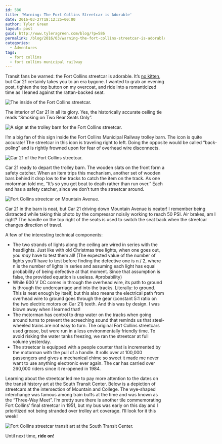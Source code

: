 ```yaml
---
id: 586
title: 'Warning: The Fort Collins Streetcar is Adorable'
date: 2016-03-27T18:12:25+00:00
author: Tyler Green
layout: post
guid: http://www.tyleragreen.com/blog/?p=586
permalink: /blog/2016/03/warning-the-fort-collins-streetcar-is-adorable/
categories:
  - Adventures
tags:
  - fort collins
  - fort collins municipal railway
---
```

Transit fans be warned: the Fort Collins streetcar is adorable. It&#8217;s <a href="https://www.pinterest.com/pin/342766221620824493/" target="_blank">no kitten</a>, but Car 21 certainly takes you to an era bygone. I wanted to grab an evening post, tighten the top button on my overcoat, and ride into a romanticized time as I leaned against the rattan-backed seat.

<div style="width: 517px" class="wp-caption aligncenter">
  <img src="http://i0.wp.com/www.tyleragreen.com/blog_files/2016-03-trolley-training/trolley-training2.jpg?resize=507%2C676" alt="The inside of the Fort Collins streetcar." data-recalc-dims="1" />
  
  <p class="wp-caption-text">
    The interior of Car 21 in all its glory. Yes, the historically accurate ceiling tie reads &#8220;Smoking on Two Rear Seats Only&#8221;.
  </p>
</div>

<div style="width: 686px" class="wp-caption aligncenter">
  <img src="http://i0.wp.com/www.tyleragreen.com/blog_files/2016-03-trolley-training/trolley-training3.jpg?resize=676%2C676" alt="A sign at the trolley barn for the Fort Collins streetcar." data-recalc-dims="1" />
  
  <p class="wp-caption-text">
    I&#8217;m a big fan of this sign inside the Fort Collins Municipal Railway trolley barn. The icon is quite accurate! The streetcar in this icon is traveling right to left. Doing the opposite would be called &#8220;back-poling&#8221; and is rightly frowned upon for fear of overhead wire disconnects.
  </p>
</div>

<div style="width: 517px" class="wp-caption aligncenter">
  <img src="http://i2.wp.com/www.tyleragreen.com/blog_files/2016-03-trolley-training/trolley-training4.jpg?resize=507%2C676" alt="Car 21 of the Fort Collins streetcar." data-recalc-dims="1" />
  
  <p class="wp-caption-text">
    Car 21 ready to depart the trolley barn. The wooden slats on the front form a safety catcher. When an item trips this mechanism, another set of wooden bars behind it drop low to the tracks to catch the item on the track. As one motorman told me, &#8220;It&#8217;s so you get beat to death rather than run over.&#8221; Each end has a safety catcher, since we don&#8217;t turn the streetcar around.
  </p>
</div>

<div style="width: 686px" class="wp-caption aligncenter">
  <img src="http://i1.wp.com/www.tyleragreen.com/blog_files/2016-03-trolley-training/trolley-training5.jpg?resize=676%2C507" alt="Fort Collins streetcar on Mountain Avenue." data-recalc-dims="1" />
  
  <p class="wp-caption-text">
    Car 21 in the barn is neat, but Car 21 driving down Mountain Avenue is neater! I remember being distracted while taking this photo by the compressor noisily working to reach 50 PSI. Air brakes, am I right? The handle on the top right of the seats is used to switch the seat back when the streetcar changes direction of travel.
  </p>
</div>

A few of the interesting technical components:

  * The two strands of lights along the ceiling are wired in series with the headlights. Just like with old Christmas tree lights, when one goes out, you _may_ have to test them all! (The expected value of the number of lights you&#8217;ll have to test before finding the defective one is n / 2, where n is the number of lights in series and assuming each light has equal probability of being defective at that moment. Since that assumption is false, the provided equation is useless. #probability)
  * While 600 V DC comes in through the overhead wire, its path to ground is through the undercarriage and into the tracks. Literally: to ground. This is neat enough by itself, but this also means the electrical path from overhead wire to ground goes through the gear (constant 5:1 ratio on the two electric motors on Car 21) teeth. And this was by design. I was blown away when I learned that!
  * The motorman has control to drop water on the tracks when going around turns to prevent the screeching sound that reminds us that steel-wheeled trains are not easy to turn. The original Fort Collins streetcars used grease, but were run in a less environmentally friendly time. To avoid risking the water tanks freezing, we ran the streetcar at full volume yesterday.
  * The streetcar is equipped with a people counter that is incremented by the motorman with the pull of a handle. It rolls over at 100,000 passengers and gives a mechanical chime so sweet it made me never want to use anything electronic ever again. The car has carried over 260,000 riders since it re-opened in 1984.

Learning about the streetcar led me to pay more attention to the dates on the transit history art at the South Transit Center. Below is a depiction of streetcars at the intersection of Mountain and College. The wye-shaped interchange was famous among train buffs at the time and was known as the &#8220;Three-Way Meet&#8221;. I&#8217;m pretty sure there is another tile commemorating Fort Collins&#8217; final streetcar in 1951, but my bus was early on this day and I prioritized not being stranded over trolley art coverage. I&#8217;ll look for it this week!

<img class="aligncenter" src="http://i0.wp.com/www.tyleragreen.com/blog_files/2016-03-trolley-training/trolley-training1.jpg?resize=507%2C676" alt="Fort Collins streetcar transit art at the South Transit Center." data-recalc-dims="1" />

Until next time, **ride on**!
